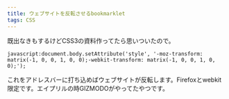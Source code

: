 ```yaml
---
title: ウェブサイトを反転させるbookmarklet
tags: CSS
---
```


既出なきもするけどCSS3の資料作ってたら思いついたので。

    javascript:document.body.setAttribute('style', '-moz-transform: matrix(-1, 0, 0, 1, 0, 0);-webkit-transform: matrix(-1, 0, 0, 1, 0, 0);');

これをアドレスバーに打ち込めばウェブサイトが反転します。Firefoxとwebkit限定です。エイプリルの時GIZMODOがやってたやつです。
